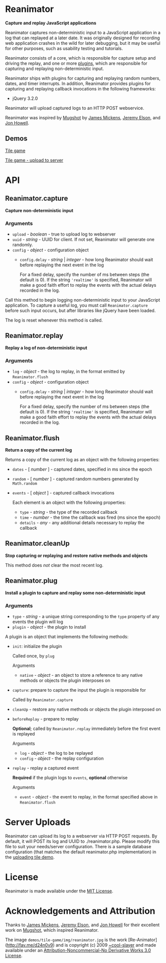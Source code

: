 Reanimator
==========

**Capture and replay JavaScript applications**

Reanimator captures non-deterministic input to a JavaScript application in a log
that can replayed at a later date. It was originally designed for recording web
application crashes in the wild for later debugging, but it may be useful for
other purposes, such as usability testing and tutorials.

Reanimator consists of a core, which is responsible for capture setup and
driving the replay, and one or more [plugins](#reanimatorplug), which are
responsible for capturing and replaying non-deterministic input.

Reanimator ships with plugins for capturing and replaying random numbers, dates,
and timer interrupts. In addition, Reanimator provides plugins for capturing and
replaying callback invocations in the following frameworks:

- jQuery 3.2.0

Reanimator will upload captured logs to an HTTP POST webservice.

Reanimator was inspired by
[Mugshot](http://research.microsoft.com/apps/pubs/default.aspx?id=120937) by
[James Mickens](http://research.microsoft.com/en-us/people/mickens/), [Jeremy
Elson](http://research.microsoft.com/en-us/people/jelson/), and [Jon
Howell](http://research.microsoft.com/en-us/people/howell/).

## Demos

[Tile game](demos/tile-game)

[Tile game - upload to server](demos/tile-game-upload)

# API

## Reanimator.capture
**Capture non-deterministic input**

### Arguments

- `upload` - *boolean* - true to upload log to webserver
- `uuid` - *string* - UUID for client. If not set, Reanimator will generate one randomly.
- `config` - *object* - configuration object
  - `config.delay` - *string* | *integer* - how long Reanimator should wait
    before replaying the next event in the log

      For a fixed delay, specify the number of ms between steps (the
      default is 0). If the string `'realtime'` is specified, Reanimator
      will make a good faith effort to replay the events with the actual
      delays recorded in the log.

Call this method to begin logging non-deterministic input to your
JavaScript application. To capture a useful log, you must call
`Reanimator.capture` before such input occurs, but after libraries like
jQuery have been loaded.

The log is reset whenever this method is called.

## Reanimator.replay
**Replay a log of non-deterministic input**

### Arguments

- `log` - *object* - the log to replay, in the format emitted by
  `Reanimator.flush`
- `config` - *object* - configuration object
  - `config.delay` - *string* | *integer* - how long Reanimator should wait
    before replaying the next event in the log

      For a fixed delay, specify the number of ms between steps (the
      default is 0). If the string `'realtime'` is specified, Reanimator
      will make a good faith effort to replay the events with the actual
      delays recorded in the log.

## Reanimator.flush
**Return a copy of the current log**

Returns a copy of the current log as an object with the following
properties:

- `dates` - [ *number* ] - captured dates, specified in ms since the epoch
- `random` - [ *number* ] - captured random numbers generated by
  `Math.random`
- `events` - [ *object* ] - captured callback invocations

    Each element is an object with the following properties:
  - `type` - *string* - the type of the recorded callback
  - `time` - *number* - the time the callback was fired (ms since the epoch)
  - `details` - *any* - any additional details necessary to replay the
    callback

## Reanimator.cleanUp
**Stop capturing or replaying and restore native methods and objects**

This method does *not* clear the most recent log.

## Reanimator.plug
**Install a plugin to capture and replay some non-deterministic input**

### Arguments

- `type` - *string* - a unique string corresponding to the `type` property
  of any events the plugin will log
- `plugin` - *object* - the plugin to install

A plugin is an object that implements the following methods:

- `init`: initialize the plugin

    Called once, by `plug`

    Arguments
  - `native` - *object* - an object to store a reference to any native
    methods or objects the plugin interposes on

- `capture`: prepare to capture the input the plugin is responsible for

    Called by `Reanimator.capture`

- `cleanUp` - restore any native methods or objects the plugin interposed
  on

- `beforeReplay` - prepare to replay

    **Optional**; called by `Reanimator.replay` immediately before the
    first event is replayed

    Arguments
  - `log` - *object* - the log to be replayed
  - `config` - *object* - the replay configuration

- `replay` - replay a captured event

    **Required** if the plugin logs to `events`, **optional** otherwise

    Arguments
  - `event` - *object* - the event to replay, in the format specified above
    in `Reanimator.flush`

# Server Uploads
Reanimator can upload its log to a webserver via HTTP POST requests. By default, it will POST its log and UUID to ./reanimator.php. Please modify this file to suit your needs/server configuration. There is a sample database configuration (that matches the default reanimator.php implementation) in the [uploading tile demo](demos/tile-game-upload).

# License

Reanimator is made available under the [MIT
License](http://opensource.org/licenses/mit-license.php).

# Acknowledgements and Attribution

Thanks to [James Mickens](http://research.microsoft.com/en-us/people/mickens/),
[Jeremy Elson](http://research.microsoft.com/en-us/people/jelson/), and [Jon
Howell](http://research.microsoft.com/en-us/people/howell/) for their excellent
work on
[Mugshot](http://research.microsoft.com/apps/pubs/default.aspx?id=120937), which
inspired Reanimator.

The image `demos/tile-game/img/reanimator.jpg` is the work [Re-Animator]
(http://fav.me/d24n0v9) and is copyright (c) 2009
[~cool-slayer](http://cool-slayer.deviantart.com/) and made available under an
[Attribution-Noncommercial-No Derivative Works 3.0
License](http://creativecommons.org/licenses/by-nc-nd/3.0/).
